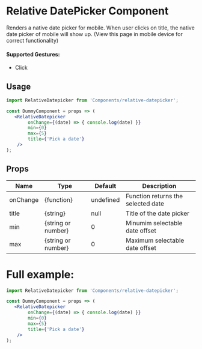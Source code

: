 # Relative DatePicker Component

Renders a native date picker for mobile. When user clicks on title, the native date picker of mobile will show up. (View this page in mobile device for correct functionality)

#### Supported Gestures:

-   Click

## Usage

```jsx
import RelativeDatepicker from 'Components/relative-datepicker';

const DummyComponent = props => (
   <RelativeDatepicker
        onChange={(date) => { console.log(date) }}
        min={0}
        max={5}
        title={'Pick a date'}
    />
);
```

## Props

| Name                          | Type               | Default   | Description                                            |
| ----------------------------- | ------------------ | --------- | ------------------------------------------------------ |
| onChange                      | {function}         | undefined | Function returns the selected date                     |
| title                         | {string}           | null      | Title of the date picker                               |
| min                           | {string or number} | 0         | Minumim selectable date offset                         |
| max                           | {string or number} | 0         | Maximum selectable date offset                         |


# Full example:

```jsx
import RelativeDatepicker from 'Components/relative-datepicker';

const DummyComponent = props => (
   <RelativeDatepicker
        onChange={(date) => { console.log(date) }}
        min={0}
        max={5}
        title={'Pick a date'}
    />
);
```
